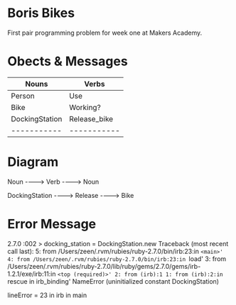 # Boris Bikes

First pair programming problem for week one at Makers Academy.

# Obects & Messages

| Nouns          | Verbs        |
| -------------- | ------------ |
| Person         | Use          |
| Bike           | Working?     |
| DockingStation | Release_bike |
| -----------    | -----------  |

# Diagram

Noun ----> Verb ----> Noun

DockingStation ----> Release ----> Bike

# Error Message

2.7.0 :002 > docking_station = DockingStation.new
Traceback (most recent call last):
5: from /Users/zeen/.rvm/rubies/ruby-2.7.0/bin/irb:23:in `<main>' 4: from /Users/zeen/.rvm/rubies/ruby-2.7.0/bin/irb:23:in `load'
3: from /Users/zeen/.rvm/rubies/ruby-2.7.0/lib/ruby/gems/2.7.0/gems/irb-1.2.1/exe/irb:11:in `<top (required)>' 2: from (irb):1 1: from (irb):2:in `rescue in irb_binding'
NameError (uninitialized constant DockingStation)

lineError = 23 in irb in main
